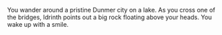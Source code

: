 You wander around a pristine Dunmer city on a lake. As you cross one of the bridges, Idrinth points out a big rock floating above your heads. You wake up with a smile.
